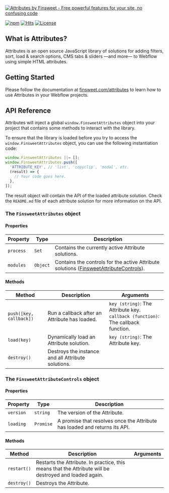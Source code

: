<a target="_blank" href="https://finsweet.com/attributes">
  <picture>
    <img src="https://cdn.prod.website-files.com/648b0184fc925cdf643d8b74/681bae7059f00e0e5d4e5c97_banner-attributes.png" alt="Attributes by Finsweet - Free powerful features for your site, no confusing code" />
  </picture>
</a>

[![npm](https://img.shields.io/npm/v/@finsweet/attributes.svg)](https://www.npmjs.com/package/@finsweet/attributes) [![Hits](https://img.shields.io/jsdelivr/npm/hm/@finsweet/attributes)](https://www.npmjs.com/package/@finsweet/attributes) [![License](https://img.shields.io/npm/l/@finsweet/attributes.svg)](LICENSE.md)

## What is Attributes?

Attributes is an open source JavaScript library of solutions for adding filters, sort, load & search options, CMS tabs & sliders —and more— to Webflow using simple HTML attributes.

## Getting Started

Please follow the documentation at [finsweet.com/attributes](https://www.finsweet.com/attributes) to learn how to use Attributes in your Webflow projects.

## API Reference

Attributes will inject a global `window.FinsweetAttributes` object into your project that contains some methods to interact with the library.

To ensure that the library is loaded before you try to access the `window.FinsweetAttributes` object, you can use the following instantiation code:

```javascript
window.FinsweetAttributes ||= [];
window.FinsweetAttributes.push([
  'ATTRIBUTE_KEY', // 'list', 'copyclip', 'modal', etc.
  (result) => {
    // Your code goes here.
  },
]);
```

The result object will contain the API of the loaded attribute solution. Check the `README.md` file of each attribute solution for more information on the API.

### The `FinsweetAttributes` object

#### Properties

| Property  | Type     | Description                                                                                                                    |
| --------- | -------- | ------------------------------------------------------------------------------------------------------------------------------ |
| `process` | `Set`    | Contains the currently active Attribute solutions.                                                                             |
| `modules` | `Object` | Contains the controls for the active Attribute solutions ([FinsweetAttributeControls](#the-finsweetattributecontrols-object)). |

#### Methods

| Method                  | Description                                        | Arguments                                                                           |
| ----------------------- | -------------------------------------------------- | ----------------------------------------------------------------------------------- |
| `push([key, callback])` | Run a callback after an Attribute has loaded.      | `key (string)`: The Attribute key.<br>`callback (function)`: The callback function. |
| `load(key)`             | Dynamically load an Attribute solution.            | `key (string)`: The Attribute key.                                                  |
| `destroy()`             | Destroys the instance and all Attribute solutions. |                                                                                     |

### The `FinsweetAttributeControls` object

#### Properties

| Property  | Type      | Description                                                                |
| --------- | --------- | -------------------------------------------------------------------------- |
| `version` | `string`  | The version of the Attribute.                                              |
| `loading` | `Promise` | A promise that resolves once the Attribute has loaded and returns its API. |

#### Methods

| Method      | Description                                                                                            | Arguments |
| ----------- | ------------------------------------------------------------------------------------------------------ | --------- |
| `restart()` | Restarts the Attribute. In practice, this means that the Attribute will be destroyed and loaded again. |           |
| `destroy()` | Destroys the Attribute.                                                                                |           |
